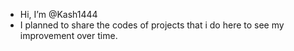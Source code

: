 -  Hi, I’m @Kash1444
-  I planned to share the codes of projects that i do here to see my improvement over time.
<!---
Kash1444/Kash1444 is a ✨ special ✨ repository because its `README.md` (this file) appears on your GitHub profile.
You can click the Preview link to take a look at your changes.
--->
